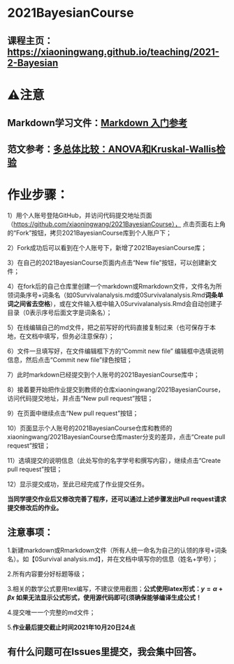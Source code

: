 # 2021BayesianCourse

## 课程主页：https://xiaoningwang.github.io/teaching/2021-2-Bayesian

# ⚠️注意


## Markdown学习文件：[Markdown 入门参考](http://xianbai.me/learn-md/index.html)

## 范文参考：[多总体比较：ANOVA和Kruskal-Wallis检验](https://mp.weixin.qq.com/s/4hPKtmN6TpuftZAJFrI2eg)


# 作业步骤：

1）用个人账号登陆GitHub，并访问代码提交地址页面（https://github.com/xiaoningwang/2021BayesianCourse）， 点击页面右上角的“Fork”按钮，拷贝2021BayesianCourse库到个人账户下；

2）Fork成功后可以看到在个人账号下，新增了2021BayesianCourse库；

3）在自己的2021BayesianCourse页面内点击“New file”按钮，可以创建新文件；

4）在fork后的自己仓库里创建一个markdown或Rmarkdown文件，文件名为所领词条序号+词条名（如0Survivalanalysis.md或0Survivalanalysis.Rmd**词条单词之间省去空格**），或在文件输入框中输入0Survivalanalysis.Rmd会自动创建子目录（0表示序号后面文字是词条名）；

5）在线编辑自己的md文件，把之前写好的代码直接复制过来（也可保存于本地，在文档中填写，但务必注意保存）；

6）文件一旦填写好，在文件编辑框下方的“Commit new file” 编辑框中选填说明信息，然后点击“Commit new file”绿色按钮；

7）此时markdown已经提交到个人账号的2021BayesianCourse库中；

8）接着要开始把作业提交到教师的仓库xiaoningwang/2021BayesianCourse，访问代码提交地址，并点击“New pull request”按钮；

9）在页面中继续点击“New pull request”按钮；

10）页面显示个人账号的2021BayesianCourse仓库和教师的xiaoningwang/2021BayesianCourse仓库master分支的差异，点击“Create pull request”按钮；

11）选填提交的说明信息（此处写你的名字学号和撰写内容），继续点击“Create pull request”按钮；

12）显示提交成功，至此已经完成了作业提交任务。

**当同学提交作业后又修改完善了程序，还可以通过上述步骤发出Pull request请求提交修改后的作业。**

## 注意事项：

1.新建markdown或Rmarkdown文件（所有人统一命名为自己的认领的序号+词条名）。如【0Survival analysis.md】，并在文档中填写你的信息（姓名+学号）；

2.所有内容要分好标题等级；

3.相关的数学公式要用tex编写，不建议使用截图；**公式使用latex形式：$y = \alpha + \beta x$ 如果无法显示公式形式，使用源代码即可(须确保能够编译生成公式！**

4.提交唯一一个完整的md文件；

5.**作业最后提交截止时间2021年10月20日24点**

## 有什么问题可在Issues里提交，我会集中回答。
